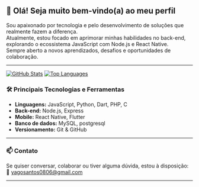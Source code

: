 ## 👋 Olá! Seja muito bem-vindo(a) ao meu perfil

Sou apaixonado por tecnologia e pelo desenvolvimento de soluções que realmente fazem a diferença.  
Atualmente, estou focado em aprimorar minhas habilidades no back-end, explorando o ecossistema JavaScript com Node.js e React Native.  
Sempre aberto a novos aprendizados, desafios e oportunidades de colaboração.

---
[![GitHub Stats](https://github-readme-stats.vercel.app/api?username=yagoSantos32&show_icons=true&theme=midnight-purple&hide=stars&height=180&rand=1)](https://github.com/yagoSantos32)
[![Top Languages](https://github-readme-stats.vercel.app/api/top-langs/?username=yagoSantos32&layout=compact&theme=midnight-purple&height=180&rand=1)](https://github.com/yagoSantos32)

### 🛠️ Principais Tecnologias e Ferramentas

- **Linguagens:** JavaScript, Python, Dart, PHP, C  
- **Back-end:** Node.js, Express  
- **Mobile:** React Native, Flutter  
- **Banco de dados:** MySQL, postgresql 
- **Versionamento:** Git & GitHub

---

### 📫 Contato

Se quiser conversar, colaborar ou tiver alguma dúvida, estou à disposição:  
📧 yagosantos0806@gmail.com

---
